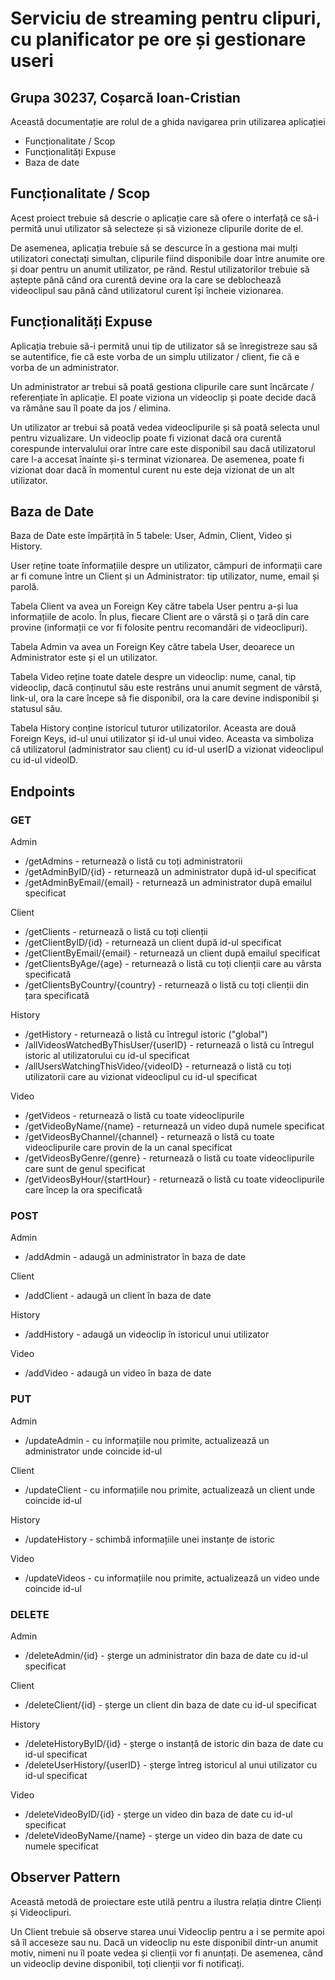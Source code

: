 # Serviciu de streaming pentru clipuri, cu planificator pe ore și gestionare useri
## Grupa 30237, Coșarcă Ioan-Cristian

Această documentație are rolul de a ghida navigarea prin utilizarea aplicației

- Funcționalitate / Scop
- Funcționalități Expuse
- Baza de date

## Funcționalitate / Scop

Acest proiect trebuie să descrie o aplicație care să ofere o interfață ce să-i permită unui utilizator să selecteze și să vizioneze clipurile dorite de el.

De asemenea, aplicația trebuie să se descurce în a gestiona mai mulți utilizatori conectați simultan, clipurile fiind disponibile doar între anumite ore și doar pentru un anumit utilizator, pe rând. Restul utilizatorilor trebuie să aștepte până când ora curentă devine ora la care se deblochează videoclipul sau până când utilizatorul curent își încheie vizionarea.

## Funcționalități Expuse

Aplicația trebuie să-i permită unui tip de utilizator să se înregistreze sau să se autentifice, fie că este vorba de un simplu utilizator / client, fie că e vorba de un administrator.

Un administrator ar trebui să poată gestiona clipurile care sunt încărcate / referențiate în aplicație. El poate viziona un videoclip și poate decide dacă va rămâne sau îl poate da jos / elimina.

Un utilizator ar trebui să poată vedea videoclipurile și să poată selecta unul pentru vizualizare. Un videoclip poate fi vizionat dacă ora curentă corespunde intervalului orar între care este disponibil sau dacă utilizatorul care l-a accesat înainte și-s terminat vizionarea. De asemenea, poate fi vizionat doar dacă în momentul curent nu este deja vizionat de un alt utilizator.

## Baza de Date

Baza de Date este împărțită în 5 tabele: User, Admin, Client, Video și History.

User reține toate înformațiile despre un utilizator, câmpuri de informații care ar fi comune între un Client și un Administrator: tip utilizator, nume, email și parolă.

Tabela Client va avea un Foreign Key către tabela User pentru a-și lua informațiile de acolo. În plus, fiecare Client are o vârstă și o țară din care provine (informații ce vor fi folosite pentru recomandări de videoclipuri).

Tabela Admin va avea un Foreign Key către tabela User, deoarece un Administrator este și el un utilizator.

Tabela Video reține toate datele despre un videoclip: nume, canal, tip videoclip, dacă conținutul său este restrâns unui anumit segment de vârstă, link-ul, ora la care începe să fie disponibil, ora la care devine indisponibil și statusul său.

Tabela History conține istoricul tuturor utilizatorilor. Aceasta are două Foreign Keys, id-ul unui utilizator și id-ul unui video. Aceasta va simboliza că utilizatorul (administrator sau client) cu id-ul userID a vizionat videoclipul cu id-ul videoID.

## Endpoints

### GET
Admin
- /getAdmins - returnează o listă cu toți administratorii
- /getAdminByID/{id} - returnează un administrator după id-ul specificat
- /getAdminByEmail/{email} - returnează un administrator după emailul specificat

Client
- /getClients - returnează o listă cu toți clienții
- /getClientByID/{id} - returnează un client după id-ul specificat
- /getClientByEmail/{email} - returnează un client după emailul specificat
- /getClientsByAge/{age} - returnează o listă cu toți clienții care au vârsta specificată
- /getClientsByCountry/{country} - returnează o listă cu toți clienții din țara specificată

History
- /getHistory - returnează o listă cu întregul istoric ("global")
- /allVideosWatchedByThisUser/{userID} - returnează o listă cu întregul istoric al utilizatorului cu id-ul specificat
- /allUsersWatchingThisVideo/{videoID} - returnează o listă cu toți utilizatorii care au vizionat videoclipul cu id-ul specificat

Video
- /getVideos - returnează o listă cu toate videoclipurile
- /getVideoByName/{name} - returnează un video după numele specificat
- /getVideosByChannel/{channel} - returnează o listă cu toate videoclipurile care provin de la un canal specificat
- /getVideosByGenre/{genre} - returnează o listă cu toate videoclipurile care sunt de genul specificat
- /getVideosByHour/{startHour} - returnează o listă cu toate videoclipurile care încep la ora specificată

### POST
Admin
- /addAdmin - adaugă un administrator în baza de date

Client
- /addClient - adaugă un client în baza de date

History
- /addHistory - adaugă un videoclip în istoricul unui utilizator

Video
- /addVideo - adaugă un video în baza de date

### PUT
Admin
- /updateAdmin - cu informațiile nou primite, actualizează un administrator unde coincide id-ul

Client
- /updateClient - cu informațiile nou primite, actualizează un client unde coincide id-ul

History
- /updateHistory - schimbă informațiile unei instanțe de istoric

Video
- /updateVideos - cu informațiile nou primite, actualizează un video unde coincide id-ul

### DELETE
Admin
- /deleteAdmin/{id} - șterge un administrator din baza de date cu id-ul specificat

Client
- /deleteClient/{id} - șterge un client din baza de date cu id-ul specificat

History
- /deleteHistoryByID/{id} - șterge o instanță de istoric din baza de date cu id-ul specificat
- /deleteUserHistory/{userID} - șterge întreg istoricul al unui utilizator cu id-ul specificat

Video
- /deleteVideoByID/{id} - șterge un video din baza de date cu id-ul specificat
- /deleteVideoByName/{name} - șterge un video din baza de date cu numele specificat

## Observer Pattern

Această metodă de proiectare este utilă pentru a ilustra relația dintre Clienți și Videoclipuri.

Un Client trebuie să observe starea unui Videoclip pentru a i se permite apoi să îl acceseze sau nu. Dacă un videoclip nu este disponibil dintr-un anumit motiv, nimeni nu îl poate vedea și clienții vor fi anunțați. De asemenea, când un videoclip devine disponibil, toți clienții vor fi notificați.